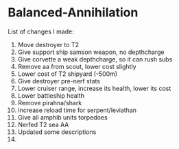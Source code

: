 # Balanced-Annihilation

List of changes I made:
1. Move destroyer to T2
2. Give support ship samson weapon, no depthcharge
3. Give corvette a weak depthcharge, so it can rush subs
4. Remove aa from scout, lower cost slightly
5. Lower cost of T2 shipyard (-500m)
6. Give destroyer pre-nerf stats
7. Lower cruiser range, increase its health, lower its cost
8. Lower battleship health
9. Remove pirahna/shark
10. Increase reload time for serpent/leviathan
11. Give all amphib units torpedoes
12. Nerfed T2 sea AA
13. Updated some descriptions
14. 

